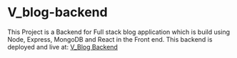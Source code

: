 # V_blog-backend
This Project is a Backend for Full stack blog application which is build using Node, Express, MongoDB and React in the Front end.
This backend is deployed and live at: [V_Blog Backend](https://blog-backend-v.onrender.com/api)
